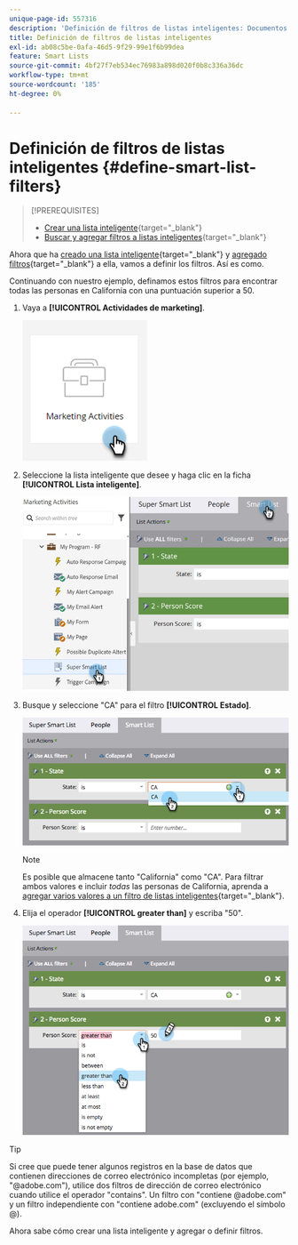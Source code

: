 ```yaml
---
unique-page-id: 557316
description: 'Definición de filtros de listas inteligentes: Documentos de Marketo, documentación del producto'
title: Definición de filtros de listas inteligentes
exl-id: ab08c5be-0afa-46d5-9f29-99e1f6b99dea
feature: Smart Lists
source-git-commit: 4bf27f7eb534ec76983a898d020f0b8c336a36dc
workflow-type: tm+mt
source-wordcount: '185'
ht-degree: 0%

---
```


# Definición de filtros de listas inteligentes {#define-smart-list-filters}

>[!PREREQUISITES]
>
>* [Crear una lista inteligente](/help/marketo/product-docs/core-marketo-concepts/smart-lists-and-static-lists/creating-a-smart-list/create-a-smart-list.md){target="_blank"}
>* [Buscar y agregar filtros a listas inteligentes](/help/marketo/product-docs/core-marketo-concepts/smart-lists-and-static-lists/creating-a-smart-list/find-and-add-filters-to-a-smart-list.md){target="_blank"}

Ahora que ha [creado una lista inteligente](/help/marketo/product-docs/core-marketo-concepts/smart-lists-and-static-lists/creating-a-smart-list/create-a-smart-list.md){target="_blank"} y [agregado filtros](/help/marketo/product-docs/core-marketo-concepts/smart-lists-and-static-lists/creating-a-smart-list/find-and-add-filters-to-a-smart-list.md){target="_blank"} a ella, vamos a definir los filtros. Así es como.

Continuando con nuestro ejemplo, definamos estos filtros para encontrar todas las personas en California con una puntuación superior a 50.

1. Vaya a **[!UICONTROL Actividades de marketing]**.

   ![](assets/define-smart-list-filters-1.png)

1. Seleccione la lista inteligente que desee y haga clic en la ficha **[!UICONTROL Lista inteligente]**.

   ![](assets/define-smart-list-filters-2.png)

1. Busque y seleccione &quot;CA&quot; para el filtro **[!UICONTROL Estado]**.

   ![](assets/define-smart-list-filters-3.png)

   >[!NOTE]
   >
   >Es posible que almacene tanto &quot;California&quot; como &quot;CA&quot;. Para filtrar ambos valores e incluir _todas_ las personas de California, aprenda a [agregar varios valores a un filtro de listas inteligentes](/help/marketo/product-docs/core-marketo-concepts/smart-lists-and-static-lists/using-smart-lists/add-multiple-values-to-a-smart-list-filter.md){target="_blank"}.

1. Elija el operador **[!UICONTROL greater than]** y escriba &quot;50&quot;.

   ![](assets/define-smart-list-filters-4.png)

>[!TIP]
>
>Si cree que puede tener algunos registros en la base de datos que contienen direcciones de correo electrónico incompletas (por ejemplo, &quot;@adobe.com&quot;), utilice dos filtros de dirección de correo electrónico cuando utilice el operador &quot;contains&quot;. Un filtro con &quot;contiene @adobe.com&quot; y un filtro independiente con &quot;contiene adobe.com&quot; (excluyendo el símbolo @).

Ahora sabe cómo crear una lista inteligente y agregar o definir filtros.
